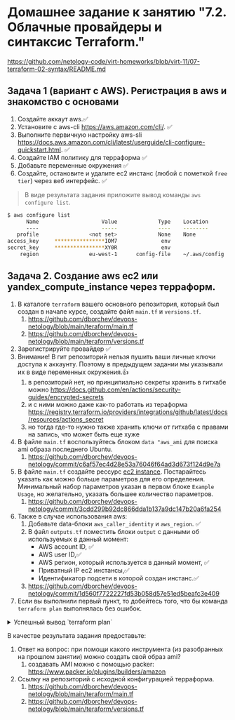 # Домашнее задание к занятию "7.2. Облачные провайдеры и синтаксис Terraform."

https://github.com/netology-code/virt-homeworks/blob/virt-11/07-terraform-02-syntax/README.md

## Задача 1 (вариант с AWS). Регистрация в aws и знакомство с основами 

1. Создайте аккаут aws.✅
2. Установите c aws-cli https://aws.amazon.com/cli/. ✅
3. Выполните первичную настройку aws-sli https://docs.aws.amazon.com/cli/latest/userguide/cli-configure-quickstart.html. ✅
4. Создайте IAM политику для терраформа ✅
5. Добавьте переменные окружения ✅
6. Создайте, остановите и удалите ec2 инстанс (любой с пометкой `free tier`) через веб интерфейс. ✅

>В виде результата задания приложите вывод команды `aws configure list`.

```bash
$ aws configure list
      Name                    Value             Type    Location
      ----                    -----             ----    --------
   profile                <not set>             None    None
access_key     ****************IOM7              env
secret_key     ****************XY0R              env
    region                eu-west-1      config-file    ~/.aws/config
```


## Задача 2. Создание aws ec2 или yandex_compute_instance через терраформ.

1. В каталоге `terraform` вашего основного репозитория, который был создан в начале курсе, создайте файл `main.tf` и `versions.tf`.
   1. https://github.com/dborchev/devops-netology/blob/main/teraform/main.tf
   2. https://github.com/dborchev/devops-netology/blob/main/teraform/versions.tf
2. Зарегистрируйте провайдер ✅ 
3. Внимание! В гит репозиторий нельзя пушить ваши личные ключи доступа к аккаунту. Поэтому в предыдущем задании мы указывали
их в виде переменных окружения.👍
   1. в репозиторий нет, но принципиально секреты хранить в гитхабе можно https://docs.github.com/en/actions/security-guides/encrypted-secrets
   2. и с ними можно даже как-то работать из тераформа https://registry.terraform.io/providers/integrations/github/latest/docs/resources/actions_secret
   3. но тогда где-то нужно также хранить ключи от гитхаба с правами на запись, что может быть еще хуже
4. В файле `main.tf` воспользуйтесь блоком `data "aws_ami` для поиска ami образа последнего Ubuntu. 
   1. https://github.com/dborchev/devops-netology/commit/c6af57ec4d28e53a76046f64ad3d673f124d9e7a
5. В файле `main.tf` создайте рессурс [ec2 instance](https://registry.terraform.io/providers/hashicorp/aws/latest/docs/resources/instance).
   Постарайтесь указать как можно больше параметров для его определения. Минимальный набор параметров указан в первом блоке 
   `Example Usage`, но желательно, указать большее количество параметров.
   1. https://github.com/dborchev/devops-netology/commit/3cdd299b92dc866dda1b137a9dc147b20a6fa254
6. Также в случае использования aws:
   1. Добавьте data-блоки `aws_caller_identity` и `aws_region`. ✅
   2. В файл `outputs.tf` поместить блоки `output` с данными об используемых в данный момент: 
       * AWS account ID, ✅
       * AWS user ID,✅
       * AWS регион, который используется в данный момент, ✅
       * Приватный IP ec2 инстансы,✅
       * Идентификатор подсети в которой создан инстанс.✅
   3. https://github.com/dborchev/devops-netology/commit/1d560f7722227fd53b058d57e51ed5beafc3e409
7. Если вы выполнили первый пункт, то добейтесь того, что бы команда `terraform plan` выполнялась без ошибок. 
<details>
  <summary>Успешный вывод `terraform plan`</summary>

```bash
~/devops-netology/teraform$ terraform plan
data.aws_caller_identity.current: Reading...
data.aws_region.current: Reading...
data.aws_ami.ubuntu: Reading...
data.aws_region.current: Read complete after 0s [id=eu-west-1]
data.aws_caller_identity.current: Read complete after 0s [id=476508053190]
data.aws_ami.ubuntu: Read complete after 4s [id=ami-08ff82115239305ce]

Terraform used the selected providers to generate the following execution plan. Resource actions are indicated with the following
symbols:
  + create

Terraform will perform the following actions:

  # aws_instance.netology will be created
  + resource "aws_instance" "netology" {
      + ami                                  = "ami-08ff82115239305ce"
      + arn                                  = (known after apply)
      + associate_public_ip_address          = (known after apply)
      + availability_zone                    = "eu-west-1a"
      + cpu_core_count                       = (known after apply)
      + cpu_threads_per_core                 = (known after apply)
      + disable_api_termination              = (known after apply)
      + ebs_optimized                        = (known after apply)
      + get_password_data                    = false
      + host_id                              = (known after apply)
      + id                                   = (known after apply)
      + instance_initiated_shutdown_behavior = (known after apply)
      + instance_state                       = (known after apply)
      + instance_type                        = "t2.micro"
      + ipv6_address_count                   = (known after apply)
      + ipv6_addresses                       = (known after apply)
      + key_name                             = (known after apply)
      + monitoring                           = false
      + outpost_arn                          = (known after apply)
      + password_data                        = (known after apply)
      + placement_group                      = (known after apply)
      + placement_partition_number           = (known after apply)
      + primary_network_interface_id         = (known after apply)
      + private_dns                          = (known after apply)
      + private_ip                           = (known after apply)
      + public_dns                           = (known after apply)
      + public_ip                            = (known after apply)
      + secondary_private_ips                = (known after apply)
      + security_groups                      = (known after apply)
      + subnet_id                            = (known after apply)
      + tags                                 = {
          + "Name"    = "07-terraform-02-syntax"
          + "project" = "netology"
        }
      + tags_all                             = {
          + "Name"    = "07-terraform-02-syntax"
          + "project" = "netology"
        }
      + tenancy                              = (known after apply)
      + user_data                            = "4a416eabd71551e57fe446337e4305648b922e0f"
      + user_data_base64                     = (known after apply)
      + vpc_security_group_ids               = (known after apply)

      + capacity_reservation_specification {
          + capacity_reservation_preference = (known after apply)

          + capacity_reservation_target {
              + capacity_reservation_id = (known after apply)
            }
        }

      + credit_specification {
          + cpu_credits = "unlimited"
        }

      + ebs_block_device {
          + delete_on_termination = (known after apply)
          + device_name           = (known after apply)
          + encrypted             = (known after apply)
          + iops                  = (known after apply)
          + kms_key_id            = (known after apply)
          + snapshot_id           = (known after apply)
          + tags                  = (known after apply)
          + throughput            = (known after apply)
          + volume_id             = (known after apply)
          + volume_size           = (known after apply)
          + volume_type           = (known after apply)
        }

      + enclave_options {
          + enabled = (known after apply)
        }

      + ephemeral_block_device {
          + device_name  = (known after apply)
          + no_device    = (known after apply)
          + virtual_name = (known after apply)
        }

      + metadata_options {
          + http_endpoint               = (known after apply)
          + http_put_response_hop_limit = (known after apply)
          + http_tokens                 = (known after apply)
          + instance_metadata_tags      = (known after apply)
        }

      + network_interface {
          + delete_on_termination = false
          + device_index          = 0
          + network_interface_id  = (known after apply)
        }

      + root_block_device {
          + delete_on_termination = (known after apply)
          + device_name           = (known after apply)
          + encrypted             = (known after apply)
          + iops                  = (known after apply)
          + kms_key_id            = (known after apply)
          + tags                  = (known after apply)
          + throughput            = (known after apply)
          + volume_id             = (known after apply)
          + volume_size           = (known after apply)
          + volume_type           = (known after apply)
        }
    }

  # aws_network_interface.netology_interface will be created
  + resource "aws_network_interface" "netology_interface" {
      + arn                       = (known after apply)
      + id                        = (known after apply)
      + interface_type            = (known after apply)
      + ipv4_prefix_count         = (known after apply)
      + ipv4_prefixes             = (known after apply)
      + ipv6_address_count        = (known after apply)
      + ipv6_address_list         = (known after apply)
      + ipv6_address_list_enabled = false
      + ipv6_addresses            = (known after apply)
      + ipv6_prefix_count         = (known after apply)
      + ipv6_prefixes             = (known after apply)
      + mac_address               = (known after apply)
      + outpost_arn               = (known after apply)
      + owner_id                  = (known after apply)
      + private_dns_name          = (known after apply)
      + private_ip                = (known after apply)
      + private_ip_list           = (known after apply)
      + private_ip_list_enabled   = false
      + private_ips               = [
          + "172.16.10.100",
        ]
      + private_ips_count         = (known after apply)
      + security_groups           = (known after apply)
      + source_dest_check         = true
      + subnet_id                 = (known after apply)
      + tags                      = {
          + "Name" = "primary_network_interface"
        }
      + tags_all                  = {
          + "Name" = "primary_network_interface"
        }

      + attachment {
          + attachment_id = (known after apply)
          + device_index  = (known after apply)
          + instance      = (known after apply)
        }
    }

  # aws_subnet.netology_subnet will be created
  + resource "aws_subnet" "netology_subnet" {
      + arn                                            = (known after apply)
      + assign_ipv6_address_on_creation                = false
      + availability_zone                              = "eu-west-1a"
      + availability_zone_id                           = (known after apply)
      + cidr_block                                     = "172.16.10.0/24"
      + enable_dns64                                   = false
      + enable_resource_name_dns_a_record_on_launch    = false
      + enable_resource_name_dns_aaaa_record_on_launch = false
      + id                                             = (known after apply)
      + ipv6_cidr_block_association_id                 = (known after apply)
      + ipv6_native                                    = false
      + map_public_ip_on_launch                        = false
      + owner_id                                       = (known after apply)
      + private_dns_hostname_type_on_launch            = (known after apply)
      + tags                                           = {
          + "Name"    = "tf-example"
          + "project" = "netology"
        }
      + tags_all                                       = {
          + "Name"    = "tf-example"
          + "project" = "netology"
        }
      + vpc_id                                         = (known after apply)
    }

  # aws_vpc.netology_vpc will be created
  + resource "aws_vpc" "netology_vpc" {
      + arn                                  = (known after apply)
      + cidr_block                           = "172.16.0.0/16"
      + default_network_acl_id               = (known after apply)
      + default_route_table_id               = (known after apply)
      + default_security_group_id            = (known after apply)
      + dhcp_options_id                      = (known after apply)
      + enable_classiclink                   = (known after apply)
      + enable_classiclink_dns_support       = (known after apply)
      + enable_dns_hostnames                 = (known after apply)
      + enable_dns_support                   = true
      + id                                   = (known after apply)
      + instance_tenancy                     = "default"
      + ipv6_association_id                  = (known after apply)
      + ipv6_cidr_block                      = (known after apply)
      + ipv6_cidr_block_network_border_group = (known after apply)
      + main_route_table_id                  = (known after apply)
      + owner_id                             = (known after apply)
      + tags                                 = {
          + "Name"    = "tf-example"
          + "project" = "netology"
        }
      + tags_all                             = {
          + "Name"    = "tf-example"
          + "project" = "netology"
        }
    }

Plan: 4 to add, 0 to change, 0 to destroy.

Changes to Outputs:
  + account_id = "*********3190"
  + private_ip = (known after apply)
  + region     = "eu-west-1"
  + subnet_id  = (known after apply)
  + user_id    = "***************N42I"

Note: You didn't use the -out option to save this plan, so Terraform can't guarantee to take exactly these actions if you run
"terraform apply" now.
```

</details>


В качестве результата задания предоставьте:
1. Ответ на вопрос: при помощи какого инструмента (из разобранных на прошлом занятии) можно создать свой образ ami?
   1. создавать AMI можно с помощью packer: https://www.packer.io/plugins/builders/amazon
2. Ссылку на репозиторий с исходной конфигурацией терраформа.
   1. https://github.com/dborchev/devops-netology/blob/main/teraform/main.tf
   2. https://github.com/dborchev/devops-netology/blob/main/teraform/versions.tf
